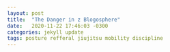 ```yaml
---
layout: post
title:  "The Danger in z Blogosphere"
date:   2020-11-22 17:46:03 -0300
categories: jekyll update
tags: posture refferal jiujitsu mobility discipline
---
```

